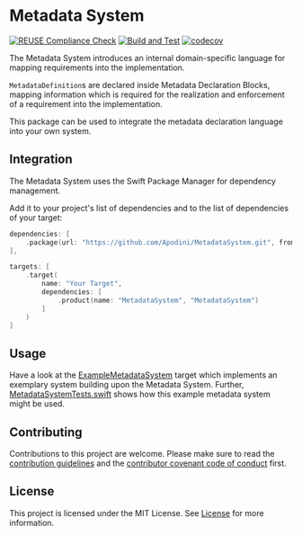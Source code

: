 <!--

This source file is part of the Apodini open source project

SPDX-FileCopyrightText: 2021 Paul Schmiedmayer and the project authors (see CONTRIBUTORS.md) <paul.schmiedmayer@tum.de>

SPDX-License-Identifier: MIT

## How to use this repository
### Template

When creating a new repository, make sure to select this repository as a repository template.

### Customize the repository

Enter your repository-specific configuration
- Replace the "Package.swift", "Sources" and "Tests" folder with your Swift Package
- Enter your project name instead of "ApodiniTemplate" in .jazzy.yml
- Enter the correct test bundle name in the build-and-test.yml file under the "Convert coverage report" step. Most of the time, the name is the name of the project + "PackageTests".
- Update the DocC documentation to reflect the name of the new Swift package and adapt the docs and build and test GitHub Actions where the documentation is generated to the updated names to be sure the DocC generation works as expected 
- Update the README with your information and replace the links to the license with the new repository.
- Update the status badges to point to the GitHub actions of your repository
- If you create a new repository in the Apodini organization, you do not need to add a personal access token named "ACCESS_TOKEN". If you create the repo outside the Apodini organization, you need to create such a token with write access to the repo for all GitHub Actions to work. You will need to give the `ApodiniBot` user write access to the repository.

### ⬆️ Remove everything up to here ⬆️

-->

# Metadata System

[![REUSE Compliance Check](https://github.com/Apodini/MetadataSystem/actions/workflows/reuseaction.yml/badge.svg)](https://github.com/Apodini/MetadataSystem/actions/workflows/reuseaction.yml)
[![Build and Test](https://github.com/Apodini/MetadataSystem/actions/workflows/build-and-test.yml/badge.svg)](https://github.com/Apodini/MetadataSystem/actions/workflows/build-and-test.yml)
[![codecov](https://codecov.io/gh/Apodini/MetadataSystem/branch/develop/graph/badge.svg?token=5MMKMPO5NR)](https://codecov.io/gh/Apodini/MetadataSystem)

The Metadata System introduces an internal domain-specific language for mapping requirements into the implementation.

`MetadataDefinition`s are declared inside Metadata Declaration Blocks, mapping information which is required for the
realization and enforcement of a requirement into the implementation.

This package can be used to integrate the metadata declaration language into your own system.

## Integration

The Metadata System uses the Swift Package Manager for dependency management.

Add it to your project's list of dependencies and to the list of dependencies of your target:

```swift
dependencies: [
    .package(url: "https://github.com/Apodini/MetadataSystem.git", from: "X.X.X")
],

targets: [
    .target(
        name: "Your Target",
        dependencies: [
            .product(name: "MetadataSystem", "MetadataSystem")
        ]
    )
]

```

## Usage

Have a look at the [ExampleMetadataSystem](https://github.com/Apodini/MetadataSystem/tree/develop/Sources/ExampleMetadataSystem)
target which implements an exemplary system building upon the Metadata System.
Further, [MetadataSystemTests.swift](https://github.com/Apodini/MetadataSystem/tree/develop/Tests/MetadataSystemTests/MetadataSystemTests.swift)
shows how this example metadata system might be used.

## Contributing
Contributions to this project are welcome. Please make sure to read the [contribution guidelines](https://github.com/Apodini/.github/blob/main/CONTRIBUTING.md) and the [contributor covenant code of conduct](https://github.com/Apodini/.github/blob/main/CODE_OF_CONDUCT.md) first.

## License
This project is licensed under the MIT License. See [License](https://github.com/Apodini/MetadataSystem/blob/develop/LICENSES) for more information.
